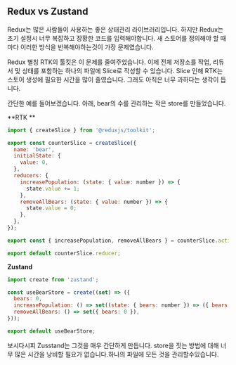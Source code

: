 ## Redux vs Zustand

Redux는 많은 사람들이 사용하는 좋은 상태관리 라이브러리입니다. 하지만 Redux는 초기 설정시 너무 복잡하고 장황한 코드를 입력해야합니다. 새 스토어를 정의해야 할 때마다 이러한 방식을 반복해야하는것이 가장 문제였습니다.

Redux 별칭 RTK의 툴킷은 이 문제를 줄여주었습니다. 이제 전체 저장소를 작업, 리듀서 및 상태를 포함하는 하나의 파일에 Slice로 작성할 수 있습니다. Slice 인해 RTK는 스토어 생성에 필요한 시간을 많이 줄였습니다. 그래도 아직은 너무 과하다는 생각이 듭니다.

간단한 예를 들어보겠습니다. 아래, bear의 수를 관리하는 작은 store를 만들었습니다.

**RTK **

```js
import { createSlice } from '@reduxjs/toolkit';

export const counterSlice = createSlice({
  name: 'bear',
  initialState: {
    value: 0,
  },
  reducers: {
    increasePopulation: (state: { value: number }) => {
      state.value += 1;
    },
    removeAllBears: (state: { value: number }) => {
      state.value = 0;
    },
  },
});

export const { increasePopulation, removeAllBears } = counterSlice.actions;

export default counterSlice.reducer;
```

**Zustand**

```js
import create from 'zustand';

const useBearStore = create((set) => ({
  bears: 0,
  increasePopulation: () => set((state: { bears: number }) => ({ bears: state.bears + 1 })),
  removeAllBears: () => set({ bears: 0 }),
}));

export default useBearStore;
```

보시다시피 Zusstand는 그것을 매우 간단하게 만듭니다. store을 짓는 방법에 대해 너무 많은 시간을 낭비할 필요가 없습니다.하나의 파일에 모든 것을 관리할수있습니다.
